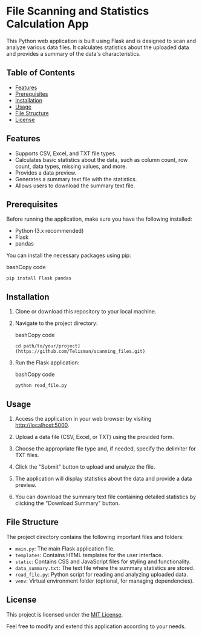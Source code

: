 File Scanning and Statistics Calculation App
============================================

This Python web application is built using Flask and is designed to scan and analyze various data files. It calculates statistics about the uploaded data and provides a summary of the data's characteristics.

Table of Contents
-----------------

-   [Features](https://chat.openai.com/?model=text-davinci-002-render-sha#features)
-   [Prerequisites](https://chat.openai.com/?model=text-davinci-002-render-sha#prerequisites)
-   [Installation](https://chat.openai.com/?model=text-davinci-002-render-sha#installation)
-   [Usage](https://chat.openai.com/?model=text-davinci-002-render-sha#usage)
-   [File Structure](https://chat.openai.com/?model=text-davinci-002-render-sha#file-structure)
-   [License](https://chat.openai.com/?model=text-davinci-002-render-sha#license)

Features
--------

-   Supports CSV, Excel, and TXT file types.
-   Calculates basic statistics about the data, such as column count, row count, data types, missing values, and more.
-   Provides a data preview.
-   Generates a summary text file with the statistics.
-   Allows users to download the summary text file.

Prerequisites
-------------

Before running the application, make sure you have the following installed:

-   Python (3.x recommended)
-   Flask
-   pandas

You can install the necessary packages using pip:

bashCopy code

`pip install Flask pandas`

Installation
------------

1.  Clone or download this repository to your local machine.

2.  Navigate to the project directory:

    bashCopy code

    `cd path/to/your/project](https://github.com/Telisman/scanning_files.git)`

3.  Run the Flask application:

    bashCopy code

    `python read_file.py`

Usage
-----

1.  Access the application in your web browser by visiting [http://localhost:5000](http://localhost:5000/).

2.  Upload a data file (CSV, Excel, or TXT) using the provided form.

3.  Choose the appropriate file type and, if needed, specify the delimiter for TXT files.

4.  Click the "Submit" button to upload and analyze the file.

5.  The application will display statistics about the data and provide a data preview.

6.  You can download the summary text file containing detailed statistics by clicking the "Download Summary" button.

File Structure
--------------

The project directory contains the following important files and folders:

-   `main.py`: The main Flask application file.
-   `templates`: Contains HTML templates for the user interface.
-   `static`: Contains CSS and JavaScript files for styling and functionality.
-   `data_summary.txt`: The text file where the summary statistics are stored.
-   `read_file.py`: Python script for reading and analyzing uploaded data.
-   `venv`: Virtual environment folder (optional, for managing dependencies).

License
-------

This project is licensed under the [MIT License](https://chat.openai.com/LICENSE).

Feel free to modify and extend this application according to your needs.
